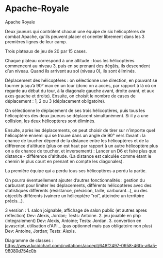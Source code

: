 # Apache-Royale

Apache Royale

Deux joueurs qui contrôlent chacun une équipe de six hélicoptères de combat Apache, qu'ils peuvent placer et orienter librement dans les 3 premières lignes de leur camp.

Trois plateaux de jeu de 20 par 15 cases.

Chaque plateau correspond à une altitude : tous les hélicoptères commencent au niveau 3, puis en se prenant des dégâts, ils descendent d’un niveau. Quand ils arrivent au sol (niveau 0), ils sont éliminés.

Déplacement des hélicoptères : on sélectionne une direction, en pouvant se tourner jusqu’à 90° max en un tour (donc on a accès, par rapport à là où on regarde au début du tour, à la diagonale gauche avant, droite avant, et aux axes gauche et droite). Ensuite, on choisit le nombre de cases de déplacement : 1, 2 ou 3 (déplacement obligatoire). 

On sélectionne le déplacement de ses trois hélicoptères, puis tous les hélicoptères des deux joueurs se déplacent simultanément. Si il y a une collision, les deux hélicoptères sont éliminés. 

Ensuite, après les déplacements, on peut choisir de tirer sur n’importe quel hélicoptère ennemi qui se trouve dans un angle de 90° vers l’avant : la chance de toucher dépend de la distance entre les hélicoptères et de la différence d’altitude (plus on est haut par rapport à un autre hélicoptère plus on a de chance de toucher, et inversement) : Lancer un D6 et faire plus que distance - différence d'altitude. (La distance est calculée comme étant le chemin le plus court en prenant en compte les diagonales).

La première équipe qui a perdu tous ses hélicoptères a perdu la partie.

On pourra éventuellement ajouter d’autres fonctionnalités : gestion du carburant pour limiter les déplacements, différents hélicoptères avec des statistiques différents (résistance, précision, taille, carburant…), ou des objectifs différents (vaincre un hélicoptère “roi”, atteindre un territoire précis…).


3 version :
    1. salon joignable, affichage de salon public (et autres apres reflection) Dev: Alexis, Jordan; Tests: Antoine.
    2. jeu jouable en php (integralement) Dev: Alexis, Antoine; Tests: Jordan.
    3. convertion en javascript, utilisation d'API... (pas optionnel mais pas obligatoire non plus) Dev: Antoine, Jordan; Tests: Alexis.

Diagramme de classes : https://www.lucidchart.com/invitations/accept/648f2497-0958-46fb-a6a5-98080d754c0b 
